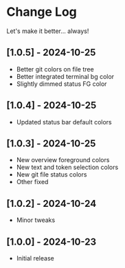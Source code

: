 # Change Log

Let's make it better... always!

## [1.0.5] - 2024-10-25
- Better git colors on file tree
- Better integrated terminal bg color
- Slightly dimmed status FG color

## [1.0.4] - 2024-10-25
- Updated status bar default colors

## [1.0.3] - 2024-10-25
- New overview foreground colors
- New text and token selection colors
- New git file status colors
- Other fixed

## [1.0.2] - 2024-10-24
- Minor tweaks

## [1.0.0] - 2024-10-23

- Initial release
